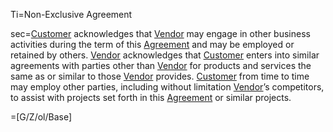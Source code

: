 Ti=Non-Exclusive Agreement

sec=<a href='#Def.Customer.sec' class='definedterm'>Customer</a> acknowledges that <a href='#Def.Vendor.sec' class='definedterm'>Vendor</a> may engage in other business activities during the term of this <a href='#Def.Agreement.sec' class='definedterm'>Agreement</a> and may be employed or retained by others. <a href='#Def.Vendor.sec' class='definedterm'>Vendor</a> acknowledges that <a href='#Def.Customer.sec' class='definedterm'>Customer</a> enters into similar agreements with parties other than <a href='#Def.Vendor.sec' class='definedterm'>Vendor</a> for products and services the same as or similar to those <a href='#Def.Vendor.sec' class='definedterm'>Vendor</a> provides. <a href='#Def.Customer.sec' class='definedterm'>Customer</a> from time to time may employ other parties, including without limitation <a href='#Def.Vendor.sec' class='definedterm'>Vendor</a>’s competitors, to assist with projects set forth in this <a href='#Def.Agreement.sec' class='definedterm'>Agreement</a> or similar projects.

=[G/Z/ol/Base]
